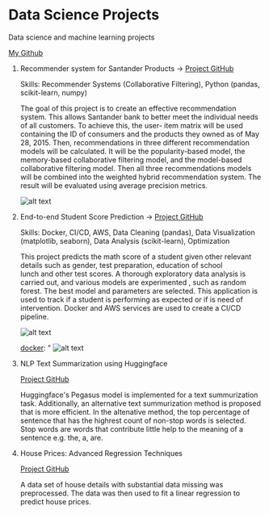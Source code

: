 # Data Science Projects
Data science and machine learning projects

[My Github](https://github.com/ilora-ishaque/data-science-projects)

1. Recommender system for Santander Products ->  [Project GitHub](https://github.com/ilora-ishaque/santander-recommender-system)
   
   Skills: Recommender Systems (Collaborative Filtering), Python (pandas, scikit-learn, numpy)
   
   The goal of this project is to create an effective recommendation system. This allows Santander bank to better meet the individual needs of all customers. To achieve this, the user- 
   item matrix will be used containing the ID of consumers and the products they owned as of May 28, 2015. Then, recommendations in three different recommendation models will be 
   calculated. It will be the popularity-based model, the memory-based collaborative filtering model, and the model-based collaborative filtering model. Then all three recommendations 
   models will be combined into the weighted hybrid recommendation system. The result will be evaluated using average precision metrics.


   ![alt text][reccom]

   [reccom]: "https://github.com/ilora-ishaque/data-science-projects/blob/main/images/recommender-architecture.png"

3. End-to-end Student Score Prediction ->  [Project GitHub](https://github.com/ilora-ishaque/student-score-prediction)

   Skills: Docker, CI/CD, AWS, Data Cleaning (pandas), Data Visualization (matplotlib, seaborn), Data Analysis (scikit-learn), Optimization
   
   This project predicts the math score of a student given other relevant details such as gender, test preparation, education of school    
   lunch and other test scores. A thorough exploratory data analysis is carried out, and various models are experimented , such as random forest. The best model and parameters are selected. This application is used to track if a student is performing as expected 
   or if is need of intervention. Docker and AWS services are used to create a CI/CD pipeline.

    ![alt text][docker]

   [docker]: " ![alt text][docker]

   [docker]: "https://github.com/ilora-ishaque/data-science-projects/blob/main/images/docker-port.png""

5. NLP Text Summarization using Huggingface

   [Project GitHub](https://github.com/ilora-ishaque/NLP-text-summarization)
   
   Huggingface's Pegasus model is implemented for a text summurization task. Additionally, an alternative text summurization method is 
   proposed that is more efficient. In the altenative method, the top percentage of sentence that has the highrest count of non-stop words 
   is selected. Stop words are words that contribute little help to the meaning of a sentence e.g. the, a, are.

6. House Prices: Advanced Regression Techniques

   [Project GitHub](https://github.com/ilora-ishaque/house-regression)

   A data set of house details with substantial data missing was preprocessed. The data was then used to fit a linear regression to predict 
   house prices.





